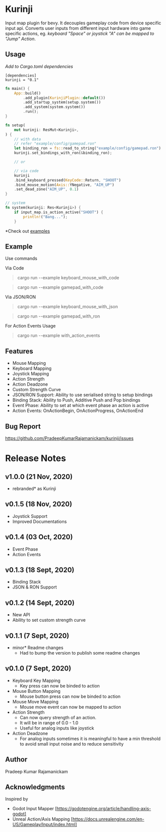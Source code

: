 # Kurinji
Input map plugin for bevy. It decouples gameplay code from device specific input api. Converts user inputs from different input hardware into game specific actions, eg. *keyboard "Space" or joystick "A" can be mapped to "Jump" Action*.

## Usage

*Add to Cargo.toml dependencies*
```
[dependencies]
kurinji = "0.1"
```

```rust
fn main() {
    App::build()
        .add_plugin(KurinjiPlugin::default())
        .add_startup_system(setup.system())
        .add_system(system.system())
        .run();
}

fn setup(
    mut kurinji: ResMut<Kurinji>,
) {
    // with data 
    // refer "example/config/gamepad.ron"
    let binding_ron = fs::read_to_string("example/config/gamepad.ron").unwrap()
    kurinji.set_bindings_with_ron(&binding_ron);

    // or

    // via code
    kurinji
    .bind_keyboard_pressed(KeyCode::Return, "SHOOT")
    .bind_mouse_motion(Axis::YNegative, "AIM_UP")
    .set_dead_zone("AIM_UP", 0.1)
}

// system
fn system(kurinji: Res<Kurinji>) {
    if input_map.is_action_active("SHOOT") {
        println!("Bang...");
    }
```

*Check out [examples](https://github.com/PradeepKumarRajamanickam/bevy_input_map/tree/master/example)

## Example
Use commands

Via Code
> cargo run --example keyboard_mouse_with_code

> cargo run --example gamepad_with_code

Via JSON/RON
> cargo run --example keyboard_mouse_with_json

> cargo run --example gamepad_with_ron

For Action Events Usage
> cargo run --example with_action_events

## Features
- Mouse Mapping
- Keyboard Mapping
- Joystick Mapping
- Action Strength
- Action Deadzone
- Custom Strength Curve
- JSON/RON Support: Ability to use serialised string to setup bindings
- Binding Stack: Ability to Push, Additive Push and Pop bindings
- Event Phase: Ability to set at which event phase an action is active
- Action Events: OnActionBegin, OnActionProgress, OnActionEnd

## Bug Report
https://github.com/PradeepKumarRajamanickam/kurinji/issues

# Release Notes
## v1.0.0 (21 Nov, 2020)
- rebranded* as Kurinji
  
## v0.1.5 (18 Nov, 2020)
- Joystick Support
- Improved Documentations
  
## v0.1.4 (03 Oct, 2020)
- Event Phase
- Action Events

## v0.1.3 (18 Sept, 2020)
- Binding Stack
- JSON & RON Support
  
## v0.1.2 (14 Sept, 2020)
- New API
- Ability to set custom strength curve

## v0.1.1 (7 Sept, 2020)
- minor* Readme changes
  - Had to bump the version to publish some readme changes

## v0.1.0 (7 Sept, 2020)
- Keyboard Key Mapping
  - Key press can now be binded to action
- Mouse Button Mapping
  - Mouse button press can now be binded to action
- Mouse Move Mapping
  - Mouse move event can now be mapped to action
- Action Strength
  - Can now query strength of an action. 
  - It will be in range of 0.0 - 1.0
  - Useful for analog inputs like joystick
- Action Deadzone
  - For analog inputs sometimes it is meaningful to have a min threshold to avoid small input noise and to reduce sensitivity

## Author
Pradeep Kumar Rajamanickam

## Acknowledgments
Inspired by 
- Godot Input Mapper
[https://godotengine.org/article/handling-axis-godot]
- Unreal Action/Axis Mapping
  [https://docs.unrealengine.com/en-US/Gameplay/Input/index.html]
